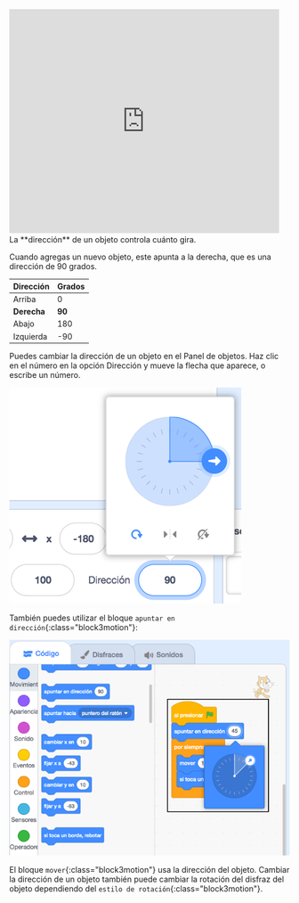 
<div class="scratch-preview">
<iframe src="https://scratch.mit.edu/projects/542788512/embed" allowtransparency="true" width="485" height="402" frameborder="0" scrolling="no" allowfullscreen></iframe>
</div>
La **dirección** de un objeto controla cuánto gira.

Cuando agregas un nuevo objeto, este apunta a la derecha, que es una dirección de 90 grados.

| Dirección   | Grados |
| ----------- | ------ |
| Arriba      | 0      |
| **Derecha** | **90** |
| Abajo       | 180    |
| Izquierda   | -90    |


Puedes cambiar la dirección de un objeto en el Panel de objetos. Haz clic en el número en la opción Dirección y mueve la flecha que aparece, o escribe un número.

![](images/sprite-direction-pane.png)

También puedes utilizar el bloque `apuntar en dirección`{:class="block3motion"}:

![](images/point-in-direction.png)

El bloque `mover`{:class="block3motion"} usa la dirección del objeto. Cambiar la dirección de un objeto también puede cambiar la rotación del disfraz del objeto dependiendo del `estilo de rotación`{:class="block3motion"}.

